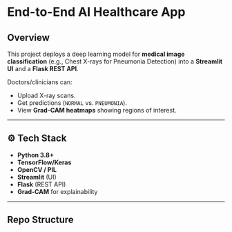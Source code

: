 # End-to-End AI Healthcare App 

##  Overview
This project deploys a deep learning model for **medical image classification** (e.g., Chest X-rays for Pneumonia Detection) into a **Streamlit UI** and a **Flask REST API**.

Doctors/clinicians can:
- Upload X-ray scans.
- Get predictions (`NORMAL` vs. `PNEUMONIA`).
- View **Grad-CAM heatmaps** showing regions of interest.

---

## ⚙ Tech Stack
- **Python 3.8+**
- **TensorFlow/Keras**
- **OpenCV / PIL**
- **Streamlit** (UI)
- **Flask** (REST API)
- **Grad-CAM** for explainability

---

##  Repo Structure
